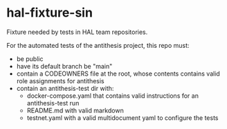 # hal-fixture-sin

Fixture needed by tests in HAL team repositories.

For the automated tests of the antithesis project, this repo must:

- be public
- have its default branch be "main"
- contain a CODEOWNERS file at the root, whose contents contains valid role assignments for antithesis
- contain an antithesis-test dir with:
   -   docker-compose.yaml that contains valid instructions for an antithesis-test run
   -   README.md with valid markdown
   -   testnet.yaml with a valid multidocument yaml to configure the tests
